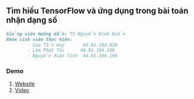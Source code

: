 ## Tìm hiểu TensorFlow và ứng dụng trong bài toán nhận dạng số

```markdown
Giảng viên hướng dẫn: TS Nguyễn Đình Hiển
Nhóm sinh viên thực hiện:
        - Cao Tấn Huy       43.01.103.020
        - Lâm Phát Tài      44.01.104.188
        - Nguyễn Xuân Tính  44.01.104.196

```

### Demo

1. [Website](https://xngtinh.github.io/Introduction_to_AI/)
2. [Video](https://www.youtube.com/watch?v=WjajukC9fqc)
